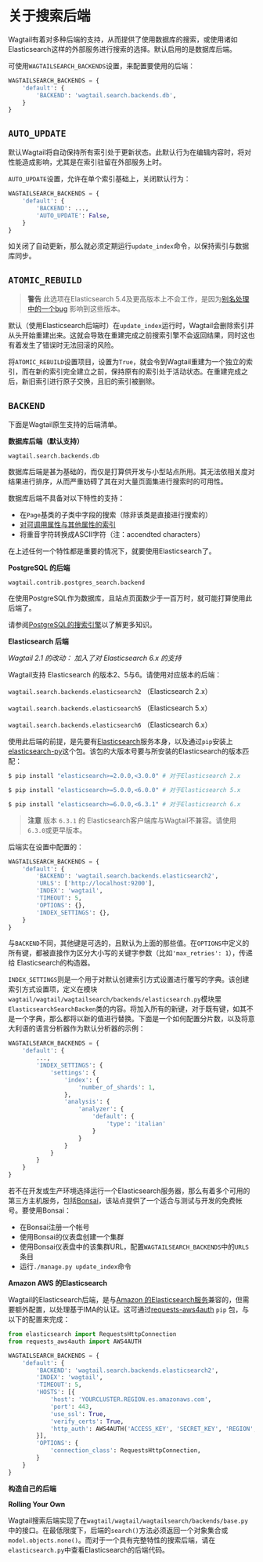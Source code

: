 # 关于搜索后端


Wagtail有着对多种后端的支持，从而提供了使用数据库的搜索，或使用诸如Elasticsearch这样的外部服务进行搜索的选择。默认启用的是数据库后端。

可使用`WAGTAILSEARCH_BACKENDS`设置，来配置要使用的后端：

```python
WAGTAILSEARCH_BACKENDS = {
    'default': {
        'BACKEND': 'wagtail.search.backends.db',
    }
}
```

<a name="AUTO_UPDATE"></a>
## `AUTO_UPDATE`

默认Wagtail将自动保持所有索引处于更新状态。此默认行为在编辑内容时，将对性能造成影响，尤其是在索引驻留在外部服务上时。

`AUTO_UPDATE`设置，允许在单个索引基础上，关闭默认行为：

```python
WAGTAILSEARCH_BACKENDS = {
    'default': {
        'BACKEND': ...,
        'AUTO_UPDATE': False,
    }
}
```

如关闭了自动更新，那么就必须定期运行`update_index`命令，以保持索引与数据库同步。

## `ATOMIC_REBUILD`

> **警告** 此选项在Elasticsearch 5.4及更高版本上不会工作，是因为[别名处理中的一个bug](https://github.com/elastic/elasticsearch/issues/24644) 影响到这些版本。

默认（使用Elasticsearch后端时）在`update_index`运行时，Wagtail会删除索引并从头开始重建出来。这就会导致在重建完成之前搜索引擎不会返回结果，同时这也有着发生了错误时无法回滚的风险。

将`ATOMIC_REBUILD`设置项目，设置为`True`，就会令到Wagtail重建为一个独立的索引，而在新的索引完全建立之前，保持原有的索引处于活动状态。在重建完成之后，新旧索引进行原子交换，且旧的索引被删除。

## `BACKEND`

下面是Wagtail原生支持的后端清单。

__数据库后端（默认支持）__

`wagtail.search.backends.db`

数据库后端是甚为基础的，而仅是打算供开发与小型站点所用。其无法依相关度对结果进行排序，从而严重妨碍了其在对大量页面集进行搜索时的可用性。

数据库后端不具备对以下特性的支持：

+ 在`Page`基类的子类中字段的搜索（除非该类是直接进行搜索的）
+ [对可调用属性与其他属性的索引](#indexing-callable-fields)
+ 将重音字符转换成ASCII字符（注：accendted characters）

在上述任何一个特性都是重要的情况下，就要使用Elasticsearch了。

__PostgreSQL 的后端__

`wagtail.contrib.postgres_search.backend`

在使用PostgreSQL作为数据库，且站点页面数少于一百万时，就可能打算使用此后端了。

请参阅[PostgreSQL的搜索引擎](reference/contrib.html#postgres-search)以了解更多知识。


__Elasticsearch 后端__

*Wagtail 2.1 的改动： 加入了对 Elasticsearch 6.x 的支持*

Wagtail支持 Elasticsearch 的版本2、5与6。请使用对应版本的后端：

`wagtail.search.backends.elasticsearch2` （Elasticsearch 2.x）

`wagtail.search.backends.elasticsearch5` （Elasticsearch 5.x）

`wagtail.search.backends.elasticsearch6` （Elasticsearch 6.x）

使用此后端的前提，是先要有[Elasticsearch](https://www.elastic.co/downloads/elasticsearch)服务本身，以及通过`pip`安装上[elasticsearch-py](http://elasticsearch-py.readthedocs.org/)这个包。该包的大版本号要与所安装的Elasticsearch的版本匹配：

```sh
$ pip install "elasticsearch>=2.0.0,<3.0.0" # 对于Elasticsearch 2.x

$ pip install "elasticsearch>=5.0.0,<6.0.0" # 对于Elasticsearch 5.x

$ pip install "elasticsearch>=6.0.0,<6.3.1" # 对于Elasticsearch 6.x
```

> **注意** 版本 `6.3.1` 的 Elasticsearch客户端库与Wagtail不兼容。请使用 `6.3.0`或更早版本。


后端实在设置中配置的：

```python
WAGTAILSEARCH_BACKENDS = {
    'default': {
        'BACKEND': 'wagtail.search.backends.elasticsearch2',
        'URLS': ['http://localhost:9200'],
        'INDEX': 'wagtail',
        'TIMEOUT': 5,
        'OPTIONS': {},
        'INDEX_SETTINGS': {},
    }
}
```

与`BACKEND`不同，其他键是可选的，且默认为上面的那些值。在`OPTIONS`中定义的所有键，都被直接作为区分大小写的关键字参数（比如`'max_retries': 1`），传递给 Elasticsearch的构造器。

`INDEX_SETTINGS`则是一个用于对默认创建索引方式设置进行覆写的字典。该创建索引方式设置项，定义在模块`wagtail/wagtail/wagtailsearch/backends/elasticsearch.py`模块里`ElasticsearchSearchBacken`类的内容。将加入所有的新键，对于既有键，如其不是一个字典，那么都将以新的值进行替换。下面是一个如何配置分片数，以及将意大利语的语言分析器作为默认分析器的示例：

```python
WAGTAILSEARCH_BACKENDS = {
    'default': {
        ...,
        'INDEX_SETTINGS': {
            'settings': {
                'index': {
                    'number_of_shards': 1,
                },
                'analysis': {
                    'analyzer': {
                        'default': {
                            'type': 'italian'
                        }
                    }
                }
            }
        }
    }
}
```

若不在开发或生产环境选择运行一个Elasticsearch服务器，那么有着多个可用的第三方主机服务，包括[Bonsai](https://bonsai.io/signup)，该站点提供了一个适合与测试与开发的免费帐号。要使用Bonsai：

+ 在Bonsai注册一个帐号
+ 使用Bonsai的仪表盘创建一个集群
+ 使用Bonsai仪表盘中的该集群URL，配置`WAGTAILSEARCH_BACKENDS`中的`URLS`条目
+ 运行`./manage.py update_index`命令


__Amazon AWS 的Elasticsearch__

Wagtail的Elasticsearch后端，是与[Amazon 的Elasticsearch服务](https://aws.amazon.com/elasticsearch-service/)兼容的，但需要额外配置，以处理基于IMA的认证。这可通过[requests-aws4auth](https://pypi.python.org/pypi/requests-aws4auth) `pip` 包，与以下的配置来完成：

```python
from elasticsearch import RequestsHttpConnection
from requests_aws4auth import AWS4AUTH

WAGTAILSEARCH_BACKENDS = {
    'default': {
        'BACKEND': 'wagtail.search.backends.elasticsearch2',
        'INDEX': 'wagtail',
        'TIMEOUT': 5,
        'HOSTS': [{
            'host': 'YOURCLUSTER.REGION.es.amazonaws.com',
            'port': 443,
            'use_ssl': True,
            'verify_certs': True,
            'http_auth': AWS4AUTH('ACCESS_KEY', 'SECRET_KEY', 'REGION', 'es'),
        }],
        'OPTIONS': {
            'connection_class': RequestsHttpConnection,
        }
    }
}
```

__构造自己的后端__

**Rolling Your Own**

Wagtail搜索后端实现了在`wagtail/wagtail/wagtailsearch/backends/base.py`中的接口。在最低限度下，后端的`search()`方法必须返回一个对象集合或`model.objects.none()`。而对于一个具有完整特性的搜索后端，请在`elasticsearch.py`中查看Elasticsearch的后端代码。
